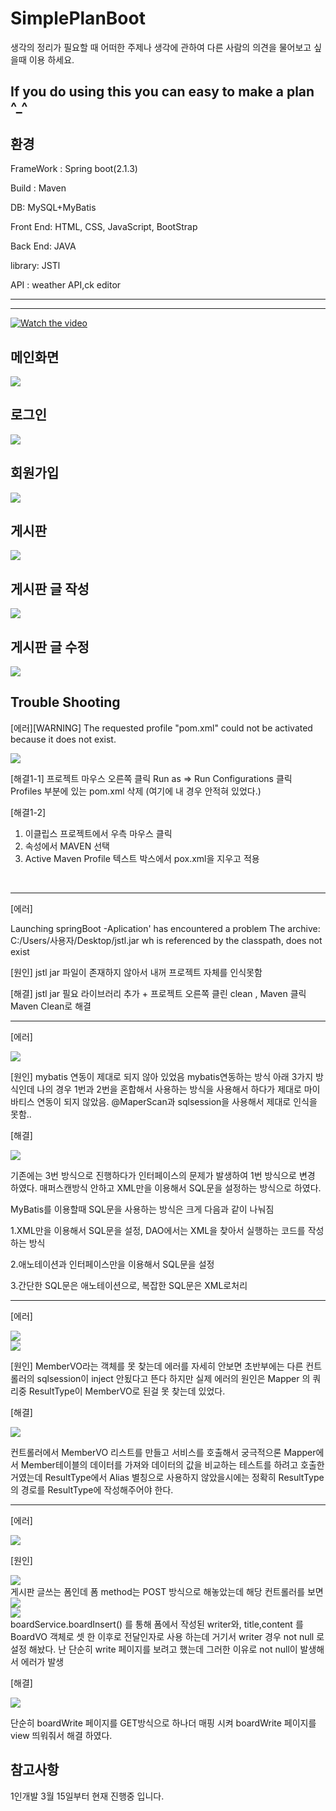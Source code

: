 # SimplePlanBoot
생각의 정리가 필요할 때 어떠한 주제나 생각에 관하여 다른 사람의 의견을 물어보고  싶을때 이용 하세요.

If you do using this you can easy to make a plan ^_^
---
## 환경
FrameWork : Spring boot(2.1.3)

Build : Maven

DB: MySQL+MyBatis

Front End: HTML, CSS, JavaScript, BootStrap

Back End: JAVA

library: JSTl

API : weather API,ck editor



---
---
[![Watch the video](https://i.imgur.com/vKb2F1B.png)](https://youtu.be/dvBuXWcwb78)
## 메인화면
<div>
<img src = "https://i.imgur.com/s8StWaB.jpg">
</div>
  
## 로그인
<div>
<img src = "https://i.imgur.com/OPmbV2L.png">
</div>

## 회원가입
<div>
<img src = "https://i.imgur.com/ozy175Q.png">
</div>

## 게시판
<div>
<img src = "https://i.imgur.com/tOLYTtZ.png">
</div>

## 게시판 글 작성
<div>
<img src = "https://i.imgur.com/5uxDPab.png">
</div>

## 게시판 글 수정
<div>
<img src = "https://i.imgur.com/sZUE2QB.png">
</div>





## Trouble Shooting

[에러][WARNING] The requested profile "pom.xml" could not be activated because it does not exist. 
<div>
<img src="https://i.imgur.com/VBoXQmg.png">
</div>


[해결1-1]
프로젝트 마우스 오른쪽 클릭
Run as => Run Configurations 클릭 
Profiles 부분에 있는 pom.xml 삭제 (여기에 내 경우 안적혀 있었다.)

[해결1-2]
1. 이클립스 프로젝트에서 우측 마우스 클릭
2. 속성에서 MAVEN 선택
3. Active Maven Profile 텍스트 박스에서 pox.xml을 지우고 적용

<br/>

---

[에러]

Launching springBoot -Aplication' has encountered a problem
The archive: C:/Users/사용자/Desktop/jstl.jar wh is referenced by the classpath, does not exist

[원인]
jstl jar 파일이 존재하지 않아서 내꺼 프로젝트 자체를 인식못함 

[해결]
jstl jar 필요 라이브러리 추가  + 프로젝트 오른쪽 클린  clean   , Maven 클릭  Maven Clean로 해결 

---

[에러]
<div>
<img src="https://i.imgur.com/6sSfJXW.png">
</div>

[원인] 
mybatis 연동이 제대로 되지 않아 있었음  mybatis연동하는 방식 아래 3가지 방식인데 나의 경우 1번과 2번을 혼합해서 사용하는 방식을 
사용해서 하다가 제대로 마이바티스 연동이 되지 않았음. @MaperScan과  sqlsession을 사용해서 제대로 인식을 못함.. 

[해결] 
<div>
<img src="https://i.imgur.com/ErgEwT4.png">  
</div>

기존에는 3번 방식으로 진행하다가 인터페이스의 문제가 발생하여 
1번 방식으로 변경 하였다. 
매퍼스캔방식 안하고  XML만을 이용해서 SQL문을 설정하는 방식으로 하였다. 


MyBatis를 이용할때 SQL문을 사용하는 방식은 크게 다음과 
같이 나눠짐

1.XML만을 이용해서 SQL문을 설정, DAO에서는 XML을 찾아서 
  실행하는 코드를 작성하는 방식

2.애노테이션과 인터페이스만을 이용해서 SQL문을 설정 

3.간단한 SQL문은 애노테이션으로, 복잡한 SQL문은 XML로처리

---

[에러]
<div>
<img src="https://i.imgur.com/FaznXDu.png">
</div>
<div>
<img src="https://i.imgur.com/WEXvalb.png">
</div>

[원인]
MemberVO라는 객체를 못 찾는데  에러를 자세히 안보면 초반부에는 다른 컨트롤러의 sqlsession이 inject 안됬다고 뜬다 하지만 실제 에러의 
원인은 Mapper 의 쿼리중 ResultType이 MemberVO로 된걸 못 찾는데 있었다. 
    

[해결]
<div>
  <img src="https://i.imgur.com/4o9Ejfs.png">
</div>

컨트롤러에서 MemberVO 리스트를 만들고   서비스를 호출해서 궁극적으론 Mapper에서 Member테이블의 데이터를 가져와 데이터의 값을 비교하는 테스트를 
하려고 호출한 거였는데 ResultType에서   Alias 별칭으로 사용하지 않았을시에는 정확히 ResultType의 경로를 ResultType에 작성해주어야 한다.

---

[에러]
<div>
  <img src="https://i.imgur.com/w1RC6cA.png">
</div>

[원인]
<div>
  <img src="https://i.imgur.com/d75iMO1.png">
</div>
게시판 글쓰는 폼인데 폼 method는 POST 방식으로 해놓았는데   해당 컨트롤러를 보면 

<div>
  <img src="blob:https://imgur.com/f82676f2-2a41-462f-93cc-856156322570">
</div>
<div>
  <img src="https://i.imgur.com/0QZzBwp.png">
</div>
boardService.boardInsert() 를 통해 폼에서 작성된 writer와, title,content 를 BoardVO 객체로 셋 한 이후로 전달인자로 사용 하는데 
거기서 writer 경우 not null 로 설정 해놨다. 난 단순히 write 페이지를 보려고 했는데  그러한 이유로 not null이 발생해서 에러가 발생 



[해결]
<div>
   <img src="https://i.imgur.com/OgHRKHo.png">
</div>

단순히 boardWrite 페이지를 GET방식으로 하나더 매핑 시켜 boardWrite 페이지를 view 띄워줘서 해결 하였다.


참고사항
---
1인개발 3월 15일부터 현재 진행중 입니다.
